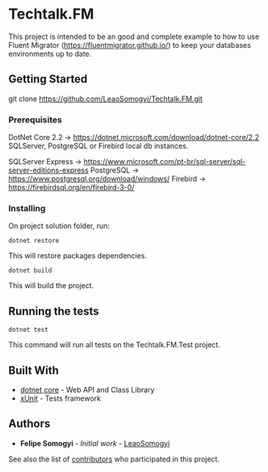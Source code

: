 # Techtalk.FM

This project is intended to be an good and complete example to how to use Fluent Migrator (https://fluentmigrator.github.io/) to keep your databases environments up to date.

## Getting Started

git clone https://github.com/LeaoSomogyi/Techtalk.FM.git

### Prerequisites

DotNet Core 2.2 -> https://dotnet.microsoft.com/download/dotnet-core/2.2
SQLServer, PostgreSQL or Firebird local db instances.

SQLServer Express -> https://www.microsoft.com/pt-br/sql-server/sql-server-editions-express
PostgreSQL -> https://www.postgresql.org/download/windows/
Firebird -> https://firebirdsql.org/en/firebird-3-0/


### Installing

On project solution folder, run:

```
dotnet restore
```

This will restore packages dependencies.

```
dotnet build
```

This will build the project.

## Running the tests

```
dotnet test
```

This command will run all tests on the Techtalk.FM.Test project.

## Built With

* [dotnet core](https://docs.microsoft.com/pt-br/dotnet/core/) - Web API and Class Library
* [xUnit](https://xunit.net/) - Tests framework

## Authors

* **Felipe Somogyi** - *Initial work* - [LeaoSomogyi](https://github.com/LeaoSomogyi)

See also the list of [contributors](https://github.com/LeaoSomogyi/Techtalk.FM/graphs/contributors) who participated in this project.

